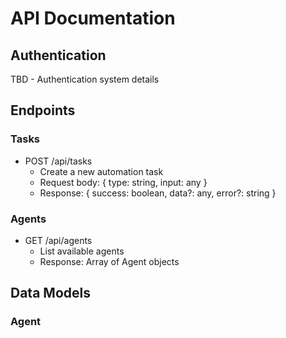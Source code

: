 # API Documentation

## Authentication
TBD - Authentication system details

## Endpoints

### Tasks
- POST /api/tasks
  - Create a new automation task
  - Request body: { type: string, input: any }
  - Response: { success: boolean, data?: any, error?: string }

### Agents
- GET /api/agents
  - List available agents
  - Response: Array of Agent objects

## Data Models

### Agent
